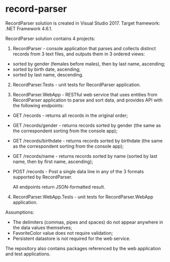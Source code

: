 # record-parser

RecordParser solution is created in Visual Studio 2017. Target framework: .NET Framework 4.6.1.

RecordParser solution contains 4 projects:
1. RecordParser - console application that parses and collects distinct records from 3 text files, and outputs them in 3 ordered views:
- sorted by gender (females before males), then by last name, ascending;
- sorted by birth date, ascending;
- sorted by last name, descending.

2. RecordParser.Tests - unit tests for RecordParser application.

3. RecordParser.WebApp - RESTful web service that uses entities from RecordParser application to parse and sort data, and provides API with the following endpoints:
- GET /records - returns all records in the original order;
- GET /records/gender - returns records sorted by gender (the same as the correspondent sorting from the console app);
- GET /records/birthdate - returns records sorted by birthdate (the same as the correspondent sorting from the console app);
- GET /records/name - returns records sorted by name (sorted by last name, then by first name, ascending);
- POST /records - Post a single data line in any of the 3 formats supported by RecordParser.

  All endpoints return JSON-formatted result.

4. RecordParser.WebApp.Tests - unit tests for RecordParser.WebApp application.

Assumptions:
- The delimiters (commas, pipes and spaces) do not appear anywhere in the data values themselves;
- FavoriteColor value does not require validation;
- Persistent datastore is not required for the web service.

The repository also contains packages referenced by the web application and test applications.

